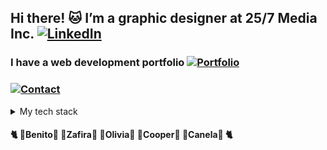## Hi there! 🐱 I’m a graphic designer at 25/7 Media Inc. [![LinkedIn](https://img.shields.io/badge/LinkedIn-%230077B5.svg?logo=linkedin&logoColor=white)](https://linkedin.com/in/joan-gonzalez-9320b31a2) 
### I have a web development portfolio [![Portfolio](https://img.shields.io/badge/Portfolio-%23323232.svg?style=flat-square)](https://joangonzalez.vercel.app/)
### [![Contact](https://img.shields.io/badge/Contact-%23D14836.svg?style=flat-square&logo=gmail&logoColor=white)](mailto:joanignaciogonzalez@gmail.com)

<details>
  <summary>My tech stack</summary>
  
  ⠀
  
  ![Frontend](https://img.shields.io/badge/Frontend%3A-121212?style=flat-square) ![JavaScript](https://img.shields.io/badge/JavaScript-%23323330.svg?style=flat-square&logo=javascript&logoColor=%23F7DF1E) ![TypeScript](https://img.shields.io/badge/TypeScript-%23007ACC.svg?style=flat-square&logo=typescript&logoColor=white) ![React](https://img.shields.io/badge/React-%2320232a.svg?style=flat-square&logo=react&logoColor=%2361DAFB) ![Redux](https://img.shields.io/badge/Redux-%23764ABC.svg?style=flat-square&logo=redux&logoColor=white) ![Zustand](https://img.shields.io/badge/Zustand-%23181717.svg?style=flat-square&logo=react&logoColor=white) ![Styled Components](https://img.shields.io/badge/Styled%20Components-%23DB7093.svg?style=flat-square&logo=styled-components&logoColor=white)

  ![Backend](https://img.shields.io/badge/Backend%3A-121212?style=flat-square) ![Node.js](https://img.shields.io/badge/Node.js-%2343853D.svg?style=flat-square&logo=node.js&logoColor=white) ![Express.js](https://img.shields.io/badge/Express.js-%23404d59.svg?style=flat-square&logo=express&logoColor=white) ![Sequelize](https://img.shields.io/badge/Sequelize-%2357C5A7.svg?style=flat-square&logo=sequelize&logoColor=white)

  ![Database](https://img.shields.io/badge/Database%3A-121212?style=flat-square) ![PostgreSQL](https://img.shields.io/badge/PostgreSQL-%23336791.svg?style=flat-square&logo=postgresql&logoColor=white) ![SQL](https://img.shields.io/badge/SQL-%230066CC.svg?style=flat-square&logo=postgresql&logoColor=white) ![Firebase](https://img.shields.io/badge/Firebase-%23DD2C00.svg?style=flat-square&logo=firebase&logoColor=white)

  ![Utility](https://img.shields.io/badge/Utility%3A-121212?style=flat-square) ![MapLibre](https://img.shields.io/badge/MapLibre-%2300A1DE.svg?style=flat-square&logo=maplibre&logoColor=white) ![i18next](https://img.shields.io/badge/i18next-%2326A69A.svg?style=flat-square&logo=i18next&logoColor=white) ![PixiJS](https://img.shields.io/badge/PixiJS-%23E72264.svg?style=flat-square&logo=piapro&logoColor=white) ![Python](https://img.shields.io/badge/Python-%233776AB.svg?style=flat-square&logo=python&logoColor=white)

  ![DevOps](https://img.shields.io/badge/DevOps%3A-121212?style=flat-square) ![Vercel](https://img.shields.io/badge/Vercel-%23080808.svg?style=flat-square&logo=vercel&logoColor=white) ![Docker](https://img.shields.io/badge/Docker-%230db7ed.svg?style=flat-square&logo=docker&logoColor=white) ![GitHub Actions](https://img.shields.io/badge/GitHub%20Actions-%232671E5.svg?style=flat-square&logo=githubactions&logoColor=white)

  ![Testing](https://img.shields.io/badge/Testing%3A-121212?style=flat-square) ![Jest](https://img.shields.io/badge/Jest-%23C21325.svg?style=flat-square&logo=jest&logoColor=white)
  
</details>

#### 🐈 🤍Benito🤍 🖤Zafira🖤 💜Olivia💜 💚Cooper💚 🧡Canela🧡 🐈
